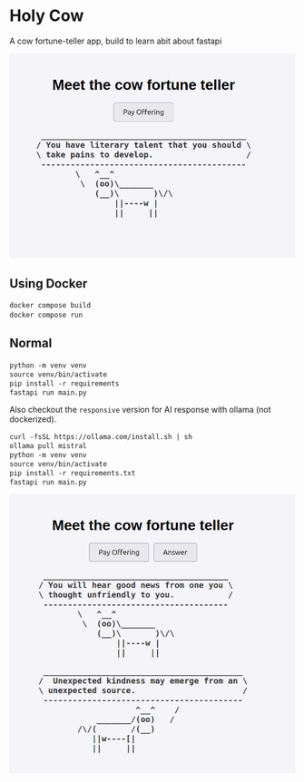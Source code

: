 # Holy Cow
A cow fortune-teller app, build to learn abit about fastapi

![screenshot](./screenshot.png)

## Using Docker
```sh
docker compose build
docker compose run
```

## Normal
```
python -m venv venv
source venv/bin/activate
pip install -r requirements
fastapi run main.py 
```

Also checkout the `responsive` version for AI response with ollama (not dockerized).

```
curl -fsSL https://ollama.com/install.sh | sh
ollama pull mistral
python -m venv venv
source venv/bin/activate
pip install -r requirements.txt
fastapi run main.py

```
![screenshot](./responsive.png)
